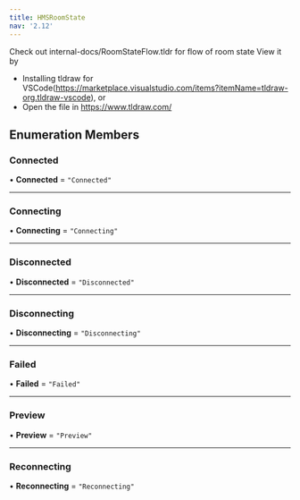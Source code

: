 ```yaml
---
title: HMSRoomState
nav: '2.12'
---
```


Check out internal-docs/RoomStateFlow.tldr for flow of room state
View it by

- Installing tldraw for VSCode(https://marketplace.visualstudio.com/items?itemName=tldraw-org.tldraw-vscode), or
- Open the file in https://www.tldraw.com/

## Enumeration Members

### Connected

• **Connected** = `"Connected"`

---

### Connecting

• **Connecting** = `"Connecting"`

---

### Disconnected

• **Disconnected** = `"Disconnected"`

---

### Disconnecting

• **Disconnecting** = `"Disconnecting"`

---

### Failed

• **Failed** = `"Failed"`

---

### Preview

• **Preview** = `"Preview"`

---

### Reconnecting

• **Reconnecting** = `"Reconnecting"`
